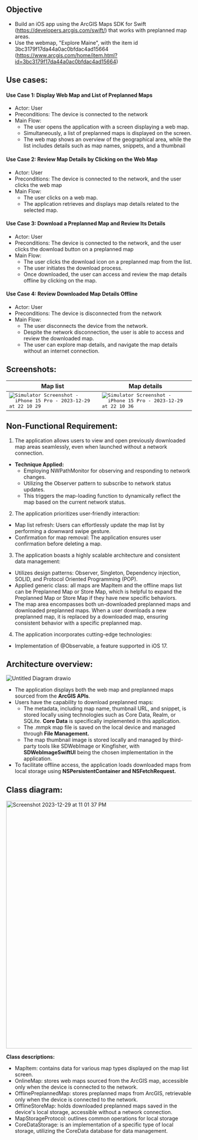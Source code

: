 ## Objective 
* Build an iOS app using the ArcGIS Maps SDK for Swift (https://developers.arcgis.com/swift/) that works with preplanned map areas.
* Use the webmap, "Explore Maine", with the item id 3bc3179f17da44a0ac0bfdac4ad15664 (https://www.arcgis.com/home/item.html?id=3bc3179f17da44a0ac0bfdac4ad15664)

## Use cases:
#### Use Case 1: Display Web Map and List of Preplanned Maps
* Actor: User
* Preconditions: The device is connected to the network
* Main Flow:
  * The user opens the application with a screen displaying a web map.
  * Simultaneously, a list of preplanned maps is displayed on the screen.
  * The web map shows an overview of the geographical area, while the list includes details such as map names, snippets, and a thumbnail
#### Use Case 2: Review Map Details by Clicking on the Web Map
* Actor: User
* Preconditions: The device is connected to the network, and the user clicks the web map
* Main Flow:
  * The user clicks on a web map.
  * The application retrieves and displays map details related to the selected map.
#### Use Case 3: Download a Preplanned Map and Review Its Details
* Actor: User
* Preconditions: The device is connected to the network, and the user clicks the download button on a preplanned map
* Main Flow:
  * The user clicks the download icon on a preplanned map from the list.
  * The user initiates the download process.
  * Once downloaded, the user can access and review the map details offline by clicking on the map.
#### Use Case 4: Review Downloaded Map Details Offline
* Actor: User
* Preconditions: The device is disconnected from the network
* Main Flow:
  * The user disconnects the device from the network.
  * Despite the network disconnection, the user is able to access and review the downloaded map.
  * The user can explore map details, and navigate the map details without an internet connection.
## Screenshots:
| Map list | Map details |
|----------|----------|
| <kbd>![Simulator Screenshot - iPhone 15 Pro - 2023-12-29 at 22 10 29](https://github.com/salmdoo/ExploreArcGIS/assets/118146780/915013ba-3454-4eef-8e5a-17131aed0d9c)</kbd>|<kbd> ![Simulator Screenshot - iPhone 15 Pro - 2023-12-29 at 22 10 36](https://github.com/salmdoo/ExploreArcGIS/assets/118146780/992a255f-4772-4bf3-8345-df272260641b)</kbd>|

## Non-Functional Requirement:
1. The application allows users to view and open previously downloaded map areas seamlessly, even when launched without a network connection.
* **Technique Applied:**
  * Employing NWPathMonitor for observing and responding to network changes.
  * Utilizing the Observer pattern to subscribe to network status updates.
  * This triggers the map-loading function to dynamically reflect the map based on the current network status.
2. The application prioritizes user-friendly interaction:
* Map list refresh: Users can effortlessly update the map list by performing a downward swipe gesture.
* Confirmation for map removal: The application ensures user confirmation before deleting a map.
3. The application boasts a highly scalable architecture and consistent data management:
* Utilizes design patterns: Observer, Singleton, Dependency injection, SOLID, and Protocol Oriented Programming (POP).
* Applied generic class: all maps are MapItem and the offline maps list can be Preplanned Map or Store Map, which is helpful to expand the Preplanned Map or Store Map if they have new specific behaviors.
* The map area encompasses both un-downloaded preplanned maps and downloaded preplanned maps. When a user downloads a new preplanned map, it is replaced by a downloaded map, ensuring consistent behavior with a specific preplanned map.
4. The application incorporates cutting-edge technologies:
* Implementation of @Observable, a feature supported in iOS 17. 


## Architecture overview:
![Untitled Diagram drawio](https://github.com/salmdoo/ExploreArcGIS/assets/118146780/5dbcd631-6cc9-47fa-87d1-6fad00ce5183)
* The application displays both the web map and preplanned maps sourced from the **ArcGIS APIs**.
* Users have the capability to download preplanned maps:
  * The metadata, including map name, thumbnail URL, and snippet, is stored locally using technologies such as Core Data, Realm, or SQLite. **Core Data** is specifically implemented in this application.
  * The .mmpk map file is saved on the local device and managed through **File Management.**
  * The map thumbnail image is stored locally and managed by third-party tools like SDWebImage or Kingfisher, with **SDWebImageSwiftUI** being the chosen implementation in the application.
* To facilitate offline access, the application loads downloaded maps from local storage using **NSPersistentContainer and NSFetchRequest.**

## Class diagram:
 <img width="672" alt="Screenshot 2023-12-29 at 11 01 37 PM" src="https://github.com/salmdoo/ExploreArcGIS/assets/118146780/2306c4f0-c8c1-4732-a80a-8017c01b645f">

**Class descriptions:**
* MapItem: contains data for various map types displayed on the map list screen.
* OnlineMap: stores web maps sourced from the ArcGIS map, accessible only when the device is connected to the network.
* OfflinePreplannedMap: stores preplanned maps from ArcGIS, retrievable only when the device is connected to the network.
* OfflineStoreMap: holds downloaded preplanned maps saved in the device's local storage, accessible without a network connection.
* MapStorageProtocol: outlines common operations for local storage
* CoreDataStorage: is an implementation of a specific type of local storage, utilizing the CoreData database for data management.


